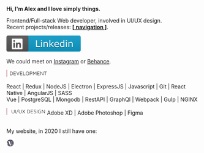**Hi, I'm Alex and I love simply things.**  

Frontend/Full-stack Web developer, involved in UI/UX design.  
Recent projects/releases: [**[** **navigation ]**](https://github.com/hadabr/navigation).  

[![Linkedin](https://raw.githubusercontent.com/hadabr/hadabr/master/assets/linkedin.svg)][Linkedin]  

We could meet on [Instagram] or [Behance].   

<img src = "https://raw.githubusercontent.com/hadabr/hadabr/master/assets/DEV.png"/>  

React |
Redux | 
NodeJS | 
Electron | 
ExpressJS | 
Javascript | 
Git |
React Native | 
AngularJS | 
SASS    
Vue | 
PostgreSQL | 
Mongodb |
RestAPI | 
GraphQl | 
Webpack | 
Gulp | 
NGINX    
  
<img src = "https://raw.githubusercontent.com/hadabr/hadabr/master/assets/ui.png"/>  
Adobe XD | 
Adobe Photoshop | 
Figma  

&nbsp;  
My website, in 2020 I still have one:   
[![brandband](https://raw.githubusercontent.com/hadabr/hadabr/master/assets/brandband-logo.png "brandband")](https://brandband.io/)  

   [linkedin]: <https://www.linkedin.com/in/alex-dovghii/>
   [instagram]: <https://www.instagram.com/pockethabr>
   [behance]: <https://www.behance.net/alexdovghi6c9c>
   [**navigation**]: <https://github.com/hadabr/navigation>
   [linkedin-logo]: https://raw.githubusercontent.com/MartinHeinz/MartinHeinz/master/linkedin-3-16.png 
